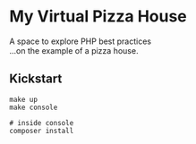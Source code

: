 # My Virtual Pizza House
A space to explore PHP best practices  
...on the example of a pizza house.

## Kickstart
```shell
make up
make console

# inside console
composer install
```